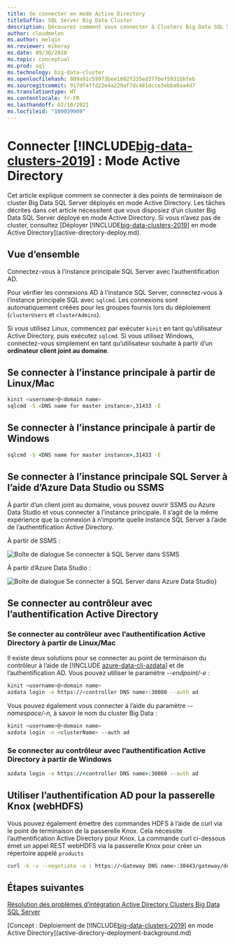 ```yaml
---
title: Se connecter en mode Active Directory
titleSuffix: SQL Server Big Data Cluster
description: Découvrez comment vous connecter à Clusters Big Data SQL Server dans un domaine Active Directory.
author: cloudmelon
ms.author: melqin
ms.reviewer: mikeray
ms.date: 09/30/2020
ms.topic: conceptual
ms.prod: sql
ms.technology: big-data-cluster
ms.openlocfilehash: 809a91c59973bee1602f335ed37fbef5931bbfeb
ms.sourcegitcommit: 917df4ffd22e4a229af7dc481dcce3ebba0aa4d7
ms.translationtype: HT
ms.contentlocale: fr-FR
ms.lasthandoff: 02/10/2021
ms.locfileid: "100039909"
---
```

# <a name="connect-big-data-clusters-2019-active-directory-mode"></a>Connecter [!INCLUDE[big-data-clusters-2019](../includes/ssbigdataclusters-ss-nover.md)] : Mode Active Directory

Cet article explique comment se connecter à des points de terminaison de cluster Big Data SQL Server déployés en mode Active Directory. Les tâches décrites dans cet article nécessitent que vous disposiez d’un cluster Big Data SQL Server déployé en mode Active Directory. Si vous n’avez pas de cluster, consultez [Déployer [!INCLUDE[big-data-clusters-2019](../includes/ssbigdataclusters-ss-nover.md)] en mode Active Directory](active-directory-deploy.md).

## <a name="overview"></a>Vue d’ensemble

Connectez-vous à l’instance principale SQL Server avec l’authentification AD.

Pour vérifier les connexions AD à l’instance SQL Server, connectez-vous à l’instance principale SQL avec `sqlcmd`. Les connexions sont automatiquement créées pour les groupes fournis lors du déploiement (`clusterUsers` et `clusterAdmins`).

Si vous utilisez Linux, commencez par exécuter `kinit` en tant qu’utilisateur Active Directory, puis exécutez `sqlcmd`. Si vous utilisez Windows, connectez-vous simplement en tant qu’utilisateur souhaité à partir d’un **ordinateur client joint au domaine**.

## <a name="connect-to-master-instance-from-linuxmac"></a>Se connecter à l’instance principale à partir de Linux/Mac

```bash
kinit <username>@<domain name>
sqlcmd -S <DNS name for master instance>,31433 -E
```

## <a name="connect-to-master-instance-from-windows"></a>Se connecter à l’instance principale à partir de Windows

```cmd
sqlcmd -S <DNS name for master instance>,31433 -E
```

## <a name="log-in-to-sql-server-master-instance-using-azure-data-studio-or-ssms"></a>Se connecter à l’instance principale SQL Server à l’aide d’Azure Data Studio ou SSMS

À partir d’un client joint au domaine, vous pouvez ouvrir SSMS ou Azure Data Studio et vous connecter à l’instance principale. Il s’agit de la même expérience que la connexion à n’importe quelle instance SQL Server à l’aide de l’authentification Active Directory.

À partir de SSMS :

![Boîte de dialogue Se connecter à SQL Server dans SSMS](./media/deploy-active-directory/image23.png)

À partir d’Azure Data Studio :

![Boîte de dialogue Se connecter à SQL Server dans Azure Data Studio](./media/deploy-active-directory/image24.png)}

## <a name="log-in-to-controller-with-ad-authentication"></a>Se connecter au contrôleur avec l’authentification Active Directory

### <a name="connect-to-controller-with-ad-authentication-from-linuxmac"></a>Se connecter au contrôleur avec l’authentification Active Directory à partir de Linux/Mac

Il existe deux solutions pour se connecter au point de terminaison du contrôleur à l’aide de [!INCLUDE [azure-data-cli-azdata](../includes/azure-data-cli-azdata.md)] et de l’authentification AD. Vous pouvez utiliser le paramètre *--endpoint/-e* :

```bash
kinit <username>@<domain name>
azdata login -e https://<controller DNS name>:30080 --auth ad
```

Vous pouvez également vous connecter à l’aide du paramètre *--namespace/-n*, à savoir le nom du cluster Big Data :

```bash
kinit <username>@<domain name>
azdata login -n <clusterName> --auth ad
```

### <a name="connect-to-controller-with-ad-authentication-from-windows"></a>Se connecter au contrôleur avec l’authentification Active Directory à partir de Windows

```cmd
azdata login -e https://<controller DNS name>:30080 --auth ad
```

## <a name="use-ad-authentication-to-knox-gateway-webhdfs"></a>Utiliser l’authentification AD pour la passerelle Knox (webHDFS)

Vous pouvez également émettre des commandes HDFS à l’aide de curl via le point de terminaison de la passerelle Knox. Cela nécessite l’authentification Active Directory pour Knox. La commande curl ci-dessous émet un appel REST webHDFS via la passerelle Knox pour créer un répertoire appelé `products`

```bash
curl -k -v --negotiate -u : https://<Gateway DNS name>:30443/gateway/default/webhdfs/v1/products?op=MKDIRS -X PUT
```

## <a name="next-steps"></a>Étapes suivantes

[Résolution des problèmes d’intégration Active Directory Clusters Big Data SQL Server](troubleshoot-active-directory.md)

[Concept : Déploiement de [!INCLUDE[big-data-clusters-2019](../includes/ssbigdataclusters-ss-nover.md)] en mode Active Directory](active-directory-deployment-background.md)
